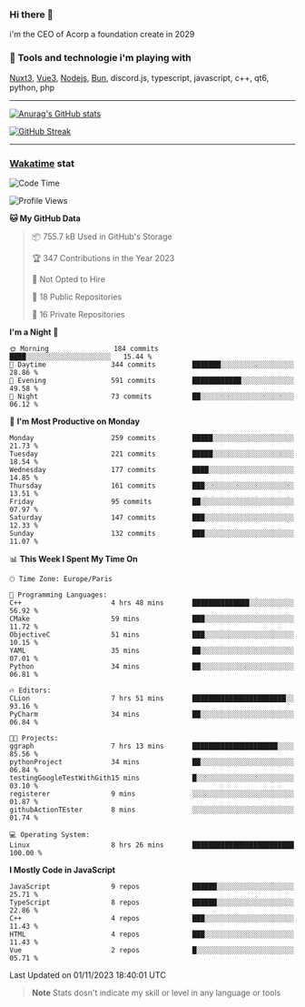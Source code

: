 ### Hi there 👋

i'm the CEO of Acorp a foundation create in 2029  

### 🧰 Tools and technologie i'm playing with

[Nuxt3](https://nuxt.com), [Vue3](https://vuejs.org/), [Nodejs](https://nodejs.org), [Bun](https://bun.sh/), discord.js, typescript, javascript, c++, qt6, python, php

---

[![Anurag's GitHub stats](https://github-readme-stats.vercel.app/api?username=ackimixs&show_icons=true&theme=github_dark&count_private=true)](https://www.ackimixs.xyz)

[![GitHub Streak](https://github-readme-streak-stats.herokuapp.com?user=Ackimixs&theme=github-dark-blue&date_format=j%20M%5B%20Y%5D&mode=weekly)](https://git.io/streak-stats)

---
 
 ### [Wakatime](https://wakatime.com/) stat

<!--START_SECTION:waka-->
![Code Time](http://img.shields.io/badge/Code%20Time-820%20hrs%2054%20mins-blue)

![Profile Views](http://img.shields.io/badge/Profile%20Views-0-blue)

**🐱 My GitHub Data** 

> 📦 755.7 kB Used in GitHub's Storage 
 > 
> 🏆 347 Contributions in the Year 2023
 > 
> 🚫 Not Opted to Hire
 > 
> 📜 18 Public Repositories 
 > 
> 🔑 16 Private Repositories 
 > 
**I'm a Night 🦉** 

```text
🌞 Morning                184 commits         ████░░░░░░░░░░░░░░░░░░░░░   15.44 % 
🌆 Daytime                344 commits         ███████░░░░░░░░░░░░░░░░░░   28.86 % 
🌃 Evening                591 commits         ████████████░░░░░░░░░░░░░   49.58 % 
🌙 Night                  73 commits          ██░░░░░░░░░░░░░░░░░░░░░░░   06.12 % 
```
📅 **I'm Most Productive on Monday** 

```text
Monday                   259 commits         █████░░░░░░░░░░░░░░░░░░░░   21.73 % 
Tuesday                  221 commits         █████░░░░░░░░░░░░░░░░░░░░   18.54 % 
Wednesday                177 commits         ████░░░░░░░░░░░░░░░░░░░░░   14.85 % 
Thursday                 161 commits         ███░░░░░░░░░░░░░░░░░░░░░░   13.51 % 
Friday                   95 commits          ██░░░░░░░░░░░░░░░░░░░░░░░   07.97 % 
Saturday                 147 commits         ███░░░░░░░░░░░░░░░░░░░░░░   12.33 % 
Sunday                   132 commits         ███░░░░░░░░░░░░░░░░░░░░░░   11.07 % 
```


📊 **This Week I Spent My Time On** 

```text
🕑︎ Time Zone: Europe/Paris

💬 Programming Languages: 
C++                      4 hrs 48 mins       ██████████████░░░░░░░░░░░   56.92 % 
CMake                    59 mins             ███░░░░░░░░░░░░░░░░░░░░░░   11.72 % 
ObjectiveC               51 mins             ███░░░░░░░░░░░░░░░░░░░░░░   10.15 % 
YAML                     35 mins             ██░░░░░░░░░░░░░░░░░░░░░░░   07.01 % 
Python                   34 mins             ██░░░░░░░░░░░░░░░░░░░░░░░   06.81 % 

🔥 Editors: 
CLion                    7 hrs 51 mins       ███████████████████████░░   93.16 % 
PyCharm                  34 mins             ██░░░░░░░░░░░░░░░░░░░░░░░   06.84 % 

🐱‍💻 Projects: 
ggraph                   7 hrs 13 mins       █████████████████████░░░░   85.56 % 
pythonProject            34 mins             ██░░░░░░░░░░░░░░░░░░░░░░░   06.84 % 
testingGoogleTestWithGith15 mins             █░░░░░░░░░░░░░░░░░░░░░░░░   03.10 % 
registerer               9 mins              ░░░░░░░░░░░░░░░░░░░░░░░░░   01.87 % 
githubActionTEster       8 mins              ░░░░░░░░░░░░░░░░░░░░░░░░░   01.74 % 

💻 Operating System: 
Linux                    8 hrs 26 mins       █████████████████████████   100.00 % 
```

**I Mostly Code in JavaScript** 

```text
JavaScript               9 repos             ██████░░░░░░░░░░░░░░░░░░░   25.71 % 
TypeScript               8 repos             ██████░░░░░░░░░░░░░░░░░░░   22.86 % 
C++                      4 repos             ███░░░░░░░░░░░░░░░░░░░░░░   11.43 % 
HTML                     4 repos             ███░░░░░░░░░░░░░░░░░░░░░░   11.43 % 
Vue                      2 repos             █░░░░░░░░░░░░░░░░░░░░░░░░   05.71 % 
```




 Last Updated on 01/11/2023 18:40:01 UTC
<!--END_SECTION:waka-->

> **Note**
> Stats dosn't indicate my skill or level in any language or tools
